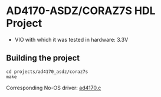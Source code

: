 <!-- no_build_example, no_dts -->

# AD4170-ASDZ/CORAZ7S HDL Project

- VIO with which it was tested in hardware: 3.3V

## Building the project

```
cd projects/ad4170_asdz/coraz7s
make
```

Corresponding No-OS driver: [ad4170.c](https://github.com/analogdevicesinc/no-OS/blob/main/drivers/adc/ad4170/ad4170.c)
